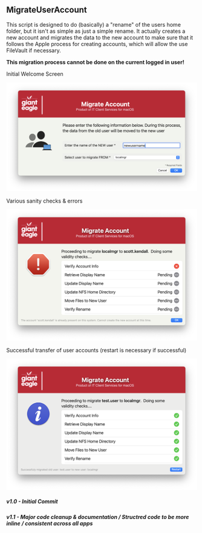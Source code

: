 ## MigrateUserAccount

This script is designed to do (basically) a "rename" of the users home folder, but it isn't as simple as just a simple rename.  It actually creates a new account and migrates the data to the new account to make sure that it follows the Apple process for creating accounts, which will allow the use FileVault if necessary.

**This migration process cannot be done on the current logged in user!**

Initial Welcome Screen

![](/MigrateUserAccount/MigrateUserAccount_Conversion.png)

Various sanity checks & errors

![](/MigrateUserAccount/MigrateUserAccount_Failure.png)

Successful transfer of user accounts (restart is necessary if successful)

![](/MigrateUserAccount/MigrateUserAccount_Success.png)



##### _v1.0 - Initial Commit_
##### _v1.1 - Major code cleanup & documentation / Structred code to be more inline / consistent across all apps_


